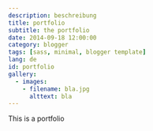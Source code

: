 ```yaml
---
description: beschreibung
title: portfolio
subtitle: the portfolio
date: 2014-09-18 12:00:00
category: blogger
tags: [sass, minimal, blogger template]
lang: de
id: portfolio
gallery:
  - images:
    - filename: bla.jpg
      alttext: bla
---
```

This is a portfolio